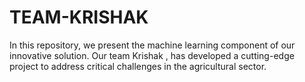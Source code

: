 # TEAM-KRISHAK
In this repository, we present the machine learning component of our innovative solution. Our team Krishak , has developed a cutting-edge project to address critical challenges in the agricultural sector.
